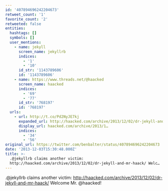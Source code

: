 ```yaml
---
id: '407894696242204673'
retweet_count: '1'
favorite_count: '2'
retweeted: false
entities:
  hashtags: []
  symbols: []
  user_mentions:
    - name: jekyll
      screen_name: jekyllrb
      indices:
        - '1'
        - '10'
      id_str: '1143789606'
      id: '1143789606'
    - name: https://www.threads.net/@haacked
      screen_name: haacked
      indices:
        - '69'
        - '77'
      id_str: '768197'
      id: '768197'
  urls:
    - url: http://t.co/Pd2NyJE7kj
      expanded_url: http://haacked.com/archive/2013/12/02/dr-jekyll-and-mr-haack/
      display_url: haacked.com/archive/2013/1…
      indices:
        - '34'
        - '56'
original_url: https://twitter.com/benbalter/status/407894696242204673
date: '2013-12-03T15:30:48.000Z'
title: >-
  .@jekyllrb claims another victim:
  http://haacked.com/archive/2013/12/02/dr-jekyll-and-mr-haack/ Welc…
---
```


.@jekyllrb claims another victim: http://haacked.com/archive/2013/12/02/dr-jekyll-and-mr-haack/ Welcome Mr. @haacked!